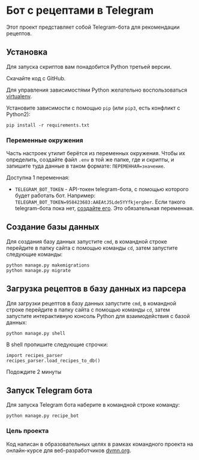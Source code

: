 # Бот c рецептами в Telegram

Этот проект представляет собой Telegram-бота для рекомендации рецептов.

## Установка

Для запуска скриптов вам понадобится Python третьей версии.

Скачайте код с GitHub.

Для управления зависимостями Python желательно воспользоваться [virtualenv](https://pypi.org/project/virtualenv/).

Установите зависимости с помощью `pip` (или `pip3`, есть конфликт с Python2):
```
pip install -r requirements.txt
```

### Переменные окружения

Часть настроек утилит берётся из переменных окружения. Чтобы их определить, создайте файл `.env` в той же папке, где и скрипты, и запишите туда данные в таком формате: `ПЕРЕМЕННАЯ=значение`.

Доступна 1 переменная:

- `TELEGRAM_BOT_TOKEN` - API-токен telegram-бота, с помощью которого будет работать бот. Например: `TELEGRAM_BOT_TOKEN=958423683:AAEAtJ5Lde5YYfkjergber`. Если такого telegram-бота пока нет, [создайте его](https://way23.ru/регистрация-бота-в-telegram.html). Это обязательная переменная.

## Создание базы данных
Для создания базу данных запустите `cmd`, в командной строке перейдите в папку сайта с помощью команды `cd`, затем запустите следующие команды:
```
python manage.py makemigrations
python manage.py migrate
```

## Загрузка рецептов в базу данных из парсера
    
Для загрузки рецептов в базу данных запустите `cmd`, в командной строке перейдите в папку сайта с помощью команды `cd`, затем запустите интерактивную консоль Python для взаимодействия с базой данных:
```
python manage.py shell
```
В shell пропишите следующие строчки:
```
import recipes_parser
recipes_parser.load_recipes_to_db()
```
Подождите 2 минуты

## Запуск Telegram бота

Для запуска Telegram бота наберите в командной строке команду:
```
python manage.py recipe_bot
```

### Цель проекта

Код написан в образовательных целях в рамках командного проекта на онлайн-курсе для веб-разработчиков [dvmn.org](https://dvmn.org/).